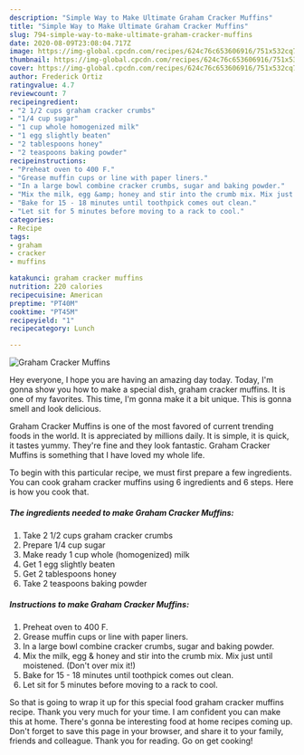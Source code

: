 ```yaml
---
description: "Simple Way to Make Ultimate Graham Cracker Muffins"
title: "Simple Way to Make Ultimate Graham Cracker Muffins"
slug: 794-simple-way-to-make-ultimate-graham-cracker-muffins
date: 2020-08-09T23:08:04.717Z
image: https://img-global.cpcdn.com/recipes/624c76c653606916/751x532cq70/graham-cracker-muffins-recipe-main-photo.jpg
thumbnail: https://img-global.cpcdn.com/recipes/624c76c653606916/751x532cq70/graham-cracker-muffins-recipe-main-photo.jpg
cover: https://img-global.cpcdn.com/recipes/624c76c653606916/751x532cq70/graham-cracker-muffins-recipe-main-photo.jpg
author: Frederick Ortiz
ratingvalue: 4.7
reviewcount: 7
recipeingredient:
- "2 1/2 cups graham cracker crumbs"
- "1/4 cup sugar"
- "1 cup whole homogenized milk"
- "1 egg slightly beaten"
- "2 tablespoons honey"
- "2 teaspoons baking powder"
recipeinstructions:
- "Preheat oven to 400 F."
- "Grease muffin cups or line with paper liners."
- "In a large bowl combine cracker crumbs, sugar and baking powder."
- "Mix the milk, egg &amp; honey and stir into the crumb mix. Mix just until moistened. (Don&#39;t over mix it!)"
- "Bake for 15 - 18 minutes until toothpick comes out clean."
- "Let sit for 5 minutes before moving to a rack to cool."
categories:
- Recipe
tags:
- graham
- cracker
- muffins

katakunci: graham cracker muffins 
nutrition: 220 calories
recipecuisine: American
preptime: "PT40M"
cooktime: "PT45M"
recipeyield: "1"
recipecategory: Lunch

---
```



![Graham Cracker Muffins](https://img-global.cpcdn.com/recipes/624c76c653606916/751x532cq70/graham-cracker-muffins-recipe-main-photo.jpg)

Hey everyone, I hope you are having an amazing day today. Today, I'm gonna show you how to make a special dish, graham cracker muffins. It is one of my favorites. This time, I'm gonna make it a bit unique. This is gonna smell and look delicious.



Graham Cracker Muffins is one of the most favored of current trending foods in the world. It is appreciated by millions daily. It is simple, it is quick, it tastes yummy. They're fine and they look fantastic. Graham Cracker Muffins is something that I have loved my whole life.


To begin with this particular recipe, we must first prepare a few ingredients. You can cook graham cracker muffins using 6 ingredients and 6 steps. Here is how you cook that.

<!--inarticleads1-->

##### The ingredients needed to make Graham Cracker Muffins:

1. Take 2 1/2 cups graham cracker crumbs
1. Prepare 1/4 cup sugar
1. Make ready 1 cup whole (homogenized) milk
1. Get 1 egg slightly beaten
1. Get 2 tablespoons honey
1. Take 2 teaspoons baking powder




<!--inarticleads2-->

##### Instructions to make Graham Cracker Muffins:

1. Preheat oven to 400 F.
1. Grease muffin cups or line with paper liners.
1. In a large bowl combine cracker crumbs, sugar and baking powder.
1. Mix the milk, egg &amp; honey and stir into the crumb mix. Mix just until moistened. (Don&#39;t over mix it!)
1. Bake for 15 - 18 minutes until toothpick comes out clean.
1. Let sit for 5 minutes before moving to a rack to cool.




So that is going to wrap it up for this special food graham cracker muffins recipe. Thank you very much for your time. I am confident you can make this at home. There's gonna be interesting food at home recipes coming up. Don't forget to save this page in your browser, and share it to your family, friends and colleague. Thank you for reading. Go on get cooking!
